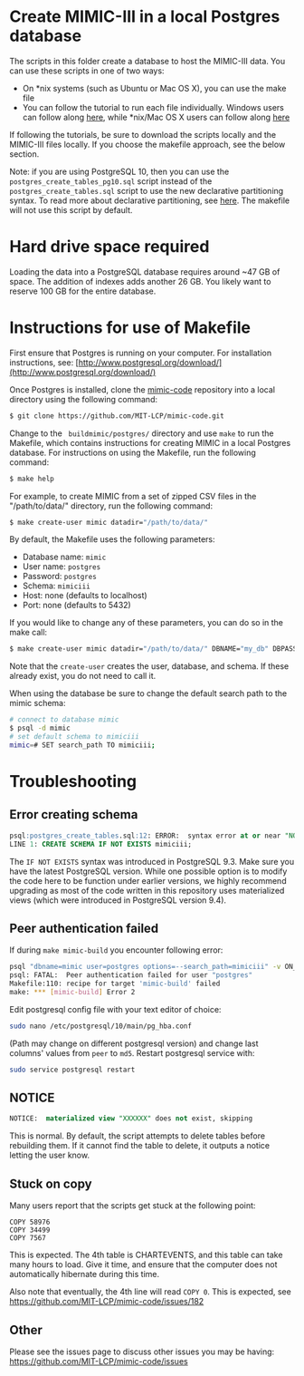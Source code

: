 # Create MIMIC-III in a local Postgres database

The scripts in this folder create a database to host the MIMIC-III data. You can use these scripts in one of two ways:

* On *nix systems (such as Ubuntu or Mac OS X), you can use the make file
* You can follow the tutorial to run each file individually. Windows users can follow along [here](https://mimic.physionet.org/tutorials/install-mimic-locally-windows/), while *nix/Mac OS X users can follow along [here](https://mimic.physionet.org/tutorials/install-mimic-locally-ubuntu/)

If following the tutorials, be sure to download the scripts locally and the MIMIC-III files locally. If you choose the makefile approach, see the below section.

Note: if you are using PostgreSQL 10, then you can use the `postgres_create_tables_pg10.sql` script instead of the `postgres_create_tables.sql` script to use the new declarative partitioning syntax. To read more about declarative partitioning, see [here](https://www.postgresql.org/docs/10/static/ddl-partitioning.html#DDL-PARTITIONING-DECLARATIVE). The makefile will not use this script by default.

# Hard drive space required

Loading the data into a PostgreSQL database requires around ~47 GB of space. The addition of indexes adds another 26 GB. You likely want to reserve 100 GB for the entire database.

# Instructions for use of Makefile

First ensure that Postgres is running on your computer. For installation instructions, see: [http://www.postgresql.org/download/](http://www.postgresql.org/download/)

Once Postgres is installed, clone the [mimic-code](https://github.com/MIT-LCP/mimic-code) repository into a local directory using the following command:

``` bash
$ git clone https://github.com/MIT-LCP/mimic-code.git
```

Change to the ``` buildmimic/postgres/``` directory and use ```make``` to run the Makefile, which contains instructions for creating MIMIC in a local Postgres database. For instructions on using the Makefile, run the following command:

``` bash
$ make help
```

For example, to create MIMIC from a set of zipped CSV files in the "/path/to/data/" directory, run the following command:

``` bash
$ make create-user mimic datadir="/path/to/data/"
```

By default, the Makefile uses the following parameters:

* Database name: `mimic`
* User name: `postgres`
* Password: `postgres`
* Schema: `mimiciii`
* Host: none (defaults to localhost)
* Port: none (defaults to 5432)

If you would like to change any of these parameters, you can do so in the make call:

``` bash
$ make create-user mimic datadir="/path/to/data/" DBNAME="my_db" DBPASS="my_pass" DBHOST="192.168.0.1"
```

Note that the `create-user` creates the user, database, and schema. If these already exist, you do not need to call it.

When using the database be sure to change the default search path to the mimic schema:

```bash
# connect to database mimic
$ psql -d mimic
# set default schema to mimiciii
mimic=# SET search_path TO mimiciii;
```

# Troubleshooting

## Error creating schema

```sql
psql:postgres_create_tables.sql:12: ERROR:  syntax error at or near "NOT"
LINE 1: CREATE SCHEMA IF NOT EXISTS mimiciii;
```

The `IF NOT EXISTS` syntax was introduced in PostgreSQL 9.3. Make sure you have the latest PostgreSQL version. While one possible option is to modify the code here to be function under earlier versions, we highly recommend upgrading as most of the code written in this repository uses materialized views (which were introduced in PostgreSQL version 9.4).

## Peer authentication failed

If during `make mimic-build` you encounter following error:
```bash
psql "dbname=mimic user=postgres options=--search_path=mimiciii" -v ON_ERROR_STOP=1 -f postgres_create_tables$(psql --version | perl -lne 'print "_pg10" if / 10.\d+/').sql
psql: FATAL:  Peer authentication failed for user "postgres"
Makefile:110: recipe for target 'mimic-build' failed
make: *** [mimic-build] Error 2
```
Edit postgresql config file with your text editor of choice:
```bash
sudo nano /etc/postgresql/10/main/pg_hba.conf
``` 
(Path may change on different postgresql version) and change last columns' values from `peer` to `md5`.
Restart postgresql service with: 
```bash 
sudo service postgresql restart
```

## NOTICE

```sql
NOTICE:  materialized view "XXXXXX" does not exist, skipping
```

This is normal. By default, the script attempts to delete tables before rebuilding them. If it cannot find the table to delete, it outputs a notice letting the user know.

## Stuck on copy

Many users report that the scripts get stuck at the following point:

```
COPY 58976
COPY 34499
COPY 7567
```

This is expected. The 4th table is CHARTEVENTS, and this table can take many hours to load. Give it time, and ensure that the computer does not automatically hibernate during this time.

Also note that eventually, the 4th line will read `COPY 0`. This is expected, see https://github.com/MIT-LCP/mimic-code/issues/182

## Other

Please see the issues page to discuss other issues you may be having: https://github.com/MIT-LCP/mimic-code/issues